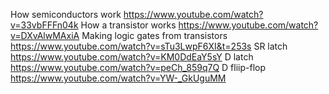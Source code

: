 How semiconductors work https://www.youtube.com/watch?v=33vbFFFn04k
How a transistor works https://www.youtube.com/watch?v=DXvAlwMAxiA
Making logic gates from transistors https://www.youtube.com/watch?v=sTu3LwpF6XI&t=253s
SR latch https://www.youtube.com/watch?v=KM0DdEaY5sY
D latch https://www.youtube.com/watch?v=peCh_859q7Q
D fliip-flop https://www.youtube.com/watch?v=YW-_GkUguMM